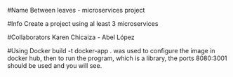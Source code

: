 #Name
Between leaves - microservices project

#Info
Create a project using al least 3 microservices

#Collaborators
Karen Chicaiza - Abel López

#Using
Docker build -t docker-app . was used to configure the image in docker hub, then to run the program, which is a library, the ports 8080:3001 should be used and you will see.